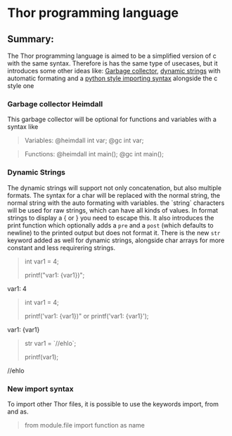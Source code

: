 # Thor programming language

## Summary:

The Thor programming language is aimed to be a simplified version of c with the same
syntax. Therefore is has the same type of usecases, but it introduces some other ideas
like: [Garbage collector](#garbage-collector-heimdall), [dynamic strings](#dynamic-strings)
with automatic formating and a [python style importing syntax](#new-import-syntax) alongside the c style one


### Garbage collector Heimdall

This garbage collector will be optional for functions and variables with a syntax like

> Variables:
> @heimdall int var;
> @gc int var;  

> Functions:
> @heimdall int main();
> @gc int main(); 

### Dynamic Strings

The dynamic strings will support not only concatenation, but also multiple formats.
The syntax for a char will be replaced with the normal string, the normal string with the auto
formating with variables. the \`string\` characters will be used for raw strings, which can 
have all kinds of values. In format strings to display a { or } you need to escape this.
It also introduces the print function which optionally adds a `pre` and a `post`
(which defaults to newline) to the printed output but does not format it.
There is the new `str` keyword added as well for dynamic strings, alongside char
arrays for more constant and less requirering strings.

> int var1 = 4; 
>
> printf("var1: {var1})";

 var1: 4

> int var1 = 4;
>
> printf('var1: \{var1\})" or printf('var1: {var1}');

var1: {var1}

> str var1 = \`\//ehlo\`;
>
> printf(var1);

\//ehlo

###  New import syntax

To import other Thor files, it is possible to use the keywords import, from and as.

> from module.file import function as name
